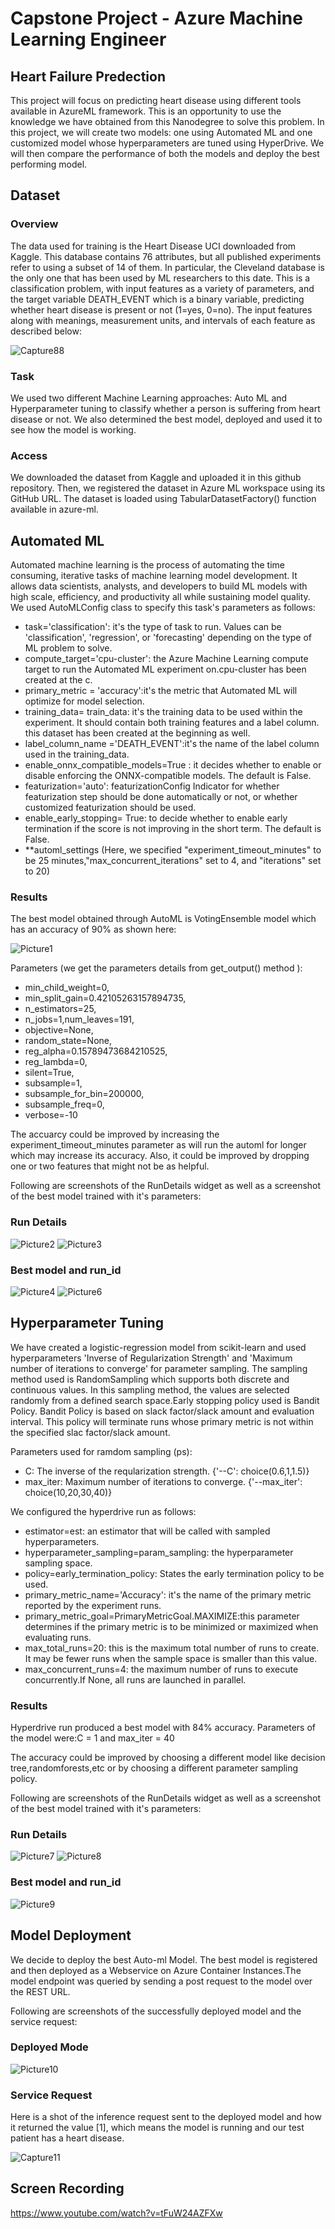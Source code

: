 

# Capstone Project - Azure Machine Learning Engineer 
   ## Heart Failure Predection 
This project will focus on predicting heart disease using different tools available in AzureML framework. This is an opportunity to use the knowledge we have obtained from this Nanodegree to solve this problem. In this project, we will create two models: one using Automated ML and one customized model whose hyperparameters are tuned using HyperDrive. We will then compare the performance of both the models and deploy the best performing model.
  
## Dataset

### Overview
The data used for training is the Heart Disease UCI downloaded from Kaggle. This database contains 76 attributes, but all published experiments refer to using a subset of 14 of them. In particular, the Cleveland database is the only one that has been used by ML researchers to this date. This is a classification problem, with input features as a variety of parameters, and the target variable DEATH_EVENT which is a binary variable, predicting whether heart disease is present or not (1=yes, 0=no). The input features along with meanings, measurement units, and intervals of each feature as described below:

![Capture88](https://user-images.githubusercontent.com/52258731/104820811-7c3a0980-5848-11eb-8315-5ab393c80209.JPG)

### Task
We used two different Machine Learning approaches: Auto ML and Hyperparameter tuning to classify whether a person is suffering from heart disease or not. We also determined the best model, deployed and used it to see how the model is working.

### Access
We downloaded the dataset from Kaggle and uploaded it in this github repository. Then, we registered the dataset in Azure ML workspace using its GitHub URL. The dataset is loaded using TabularDatasetFactory() function available in azure-ml.

## Automated ML
Automated machine learning is the process of automating the time consuming, iterative tasks of machine learning model development. It allows data scientists, analysts, and developers to build ML models with high scale, efficiency, and productivity all while sustaining model quality.
 We used AutoMLConfig class to specify this task's parameters as follows:
 
 - task='classification': it's the type of task to run. Values can be 'classification', 'regression', or 'forecasting' depending on the type of ML problem   	to solve.
 - compute_target='cpu-cluster': the Azure Machine Learning compute target to run the Automated ML experiment on.cpu-cluster has been created at the c.
 - primary_metric = 'accuracy':it's the metric that Automated ML will optimize for model selection.
 - training_data= train_data: it's the training data to be used within the experiment. It should contain both training features and a label column. this   	dataset has been created at the beginning as well.
 - label_column_name ='DEATH_EVENT':it's the name of the label column used in the training_data. 
 - enable_onnx_compatible_models=True : it decides whether to enable or disable enforcing the ONNX-compatible models. The default is False.
 - featurization='auto': featurizationConfig Indicator for whether featurization step should be done automatically or not, or whether customized 	   	featurization should be used. 
  - enable_early_stopping= True: to decide whether to enable early termination if the score is not improving in the short term. The default is False.
  - **automl_settings (Here, we specified "experiment_timeout_minutes" to be 25 minutes,"max_concurrent_iterations" set to 4, and "iterations" set to 20)

### Results

The best model obtained through AutoML is VotingEnsemble model which has an accuracy of 90% as shown here:

![Picture1](https://user-images.githubusercontent.com/52258731/104819266-72f76f80-583d-11eb-9a92-d0be147fc97f.png)

Parameters (we get the parameters details from get_output() method ):
 - min_child_weight=0,
 - min_split_gain=0.42105263157894735,
 - n_estimators=25,
 - n_jobs=1,num_leaves=191,
 - objective=None,
 - random_state=None,
 - reg_alpha=0.15789473684210525,
 - reg_lambda=0,
 - silent=True,
 - subsample=1,
 - subsample_for_bin=200000,
 - subsample_freq=0,
 - verbose=-10

The accuarcy could be improved by increasing the experiment_timeout_minutes parameter as will run the automl for longer which may increase its accuracy. Also, it could be improved by dropping one or two features that might not be as helpful. 

Following are screenshots of the RunDetails widget as well as a screenshot of the best model trained with it's parameters:

### Run Details

![Picture2](https://user-images.githubusercontent.com/52258731/104819295-97534c00-583d-11eb-8455-3c598e3d1d76.png)
![Picture3](https://user-images.githubusercontent.com/52258731/104819321-c1a50980-583d-11eb-9e5a-09603c129bd8.png)

### Best model and run_id

![Picture4](https://user-images.githubusercontent.com/52258731/104819354-ef8a4e00-583d-11eb-9a54-be389fb71301.png)
![Picture6](https://user-images.githubusercontent.com/52258731/104819364-00d35a80-583e-11eb-9953-d39eb5cc6aa6.png)


## Hyperparameter Tuning

We have created a logistic-regression model from scikit-learn and used hyperparameters 'Inverse of Regularization Strength' and 'Maximum number of iterations to converge' for parameter sampling. The sampling method used is RandomSampling which supports both discrete and continuous values. In this sampling method, the values are selected randomly from a defined search space.Early stopping policy used is Bandit Policy. Bandit Policy is based on slack factor/slack amount and evaluation interval. This policy will terminate runs whose primary metric is not within the specified slac factor/slack amount.

Parameters used for ramdom sampling (ps):

   - C: The inverse of the reqularization strength. {'--C': choice(0.6,1,1.5)}
   - max_iter: Maximum number of iterations to converge. {'--max_iter': choice(10,20,30,40)}

We configured the hyperdrive run as follows:

 - estimator=est: an estimator that will be called with sampled hyperparameters.
 - hyperparameter_sampling=param_sampling: the hyperparameter sampling space.
 - policy=early_termination_policy: States the early termination policy to be used.
 - primary_metric_name='Accuracy': it's the name of the primary metric reported by the experiment runs.
 - primary_metric_goal=PrimaryMetricGoal.MAXIMIZE:this parameter determines if the primary metric is to be minimized or maximized when evaluating runs.
 - max_total_runs=20: this is the maximum total number of runs to create. It may be fewer runs when the sample space is smaller than this value.
 - max_concurrent_runs=4: the maximum number of runs to execute concurrently.If None, all runs are launched in parallel.

### Results

Hyperdrive run produced a best model with 84% accuracy. Parameters of the model were:C = 1 and max_iter = 40

The accuracy could be improved by choosing a different model like decision tree,randomforests,etc or by choosing a different parameter sampling policy.

Following are screenshots of the RunDetails widget as well as a screenshot of the best model trained with it's parameters:

### Run Details

![Picture7](https://user-images.githubusercontent.com/52258731/104819380-22344680-583e-11eb-9e57-5479d0a8827a.png)
![Picture8](https://user-images.githubusercontent.com/52258731/104819385-31b38f80-583e-11eb-9d15-55c4a5af68d6.png)

### Best model and run_id

![Picture9](https://user-images.githubusercontent.com/52258731/104819411-59a2f300-583e-11eb-8cf6-a6397a251277.png)

## Model Deployment 
We decide to deploy the best Auto-ml Model. The best model is registered and then deployed as a Webservice on Azure Container Instances.The model endpoint was queried by sending a post request to the model over the REST URL.

Following are screenshots of the successfully deployed model and the service request:

### Deployed Mode

![Picture10](https://user-images.githubusercontent.com/52258731/104819428-83f4b080-583e-11eb-9240-e7da2323b1dc.png)

### Service Request
Here is a shot of the inference request sent to the deployed model and how it returned the value [1], which means the model is running and our test patient has a heart disease.

![Capture11](https://user-images.githubusercontent.com/52258731/104838984-6de30080-58cf-11eb-9b3d-9e5a359b870d.JPG)

## Screen Recording

https://www.youtube.com/watch?v=tFuW24AZFXw

